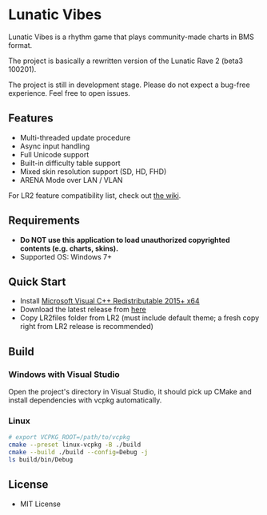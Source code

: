 # Lunatic Vibes

Lunatic Vibes is a rhythm game that plays community-made charts in BMS format.

The project is basically a rewritten version of the Lunatic Rave 2 (beta3 100201).

The project is still in development stage. Please do not expect a bug-free experience. Feel free to open issues.

## Features

-   Multi-threaded update procedure
-   Async input handling
-   Full Unicode support
-   Built-in difficulty table support
-   Mixed skin resolution support (SD, HD, FHD)
-   ARENA Mode over LAN / VLAN

For LR2 feature compatibility list, check out [the wiki](https://github.com/yaasdf/lunaticvibes/wiki/LR2-Features-Compatibility).

## Requirements

-   **Do NOT use this application to load unauthorized copyrighted contents (e.g. charts, skins).**
-   Supported OS: Windows 7+

## Quick Start

-   Install [Microsoft Visual C++ Redistributable 2015+ x64](https://aka.ms/vs/17/release/vc_redist.x64.exe)
-   Download the latest release from [here](https://github.com/yaasdf/lunaticvibes/releases)
-   Copy LR2files folder from LR2 (must include default theme; a fresh copy right from LR2 release is recommended)

## Build

### Windows with Visual Studio

Open the project's directory in Visual Studio, it should pick up CMake and install dependencies with vcpkg
automatically.

### Linux

```sh
# export VCPKG_ROOT=/path/to/vcpkg
cmake --preset linux-vcpkg -B ./build
cmake --build ./build --config=Debug -j
ls build/bin/Debug
```

## License

-   MIT License
